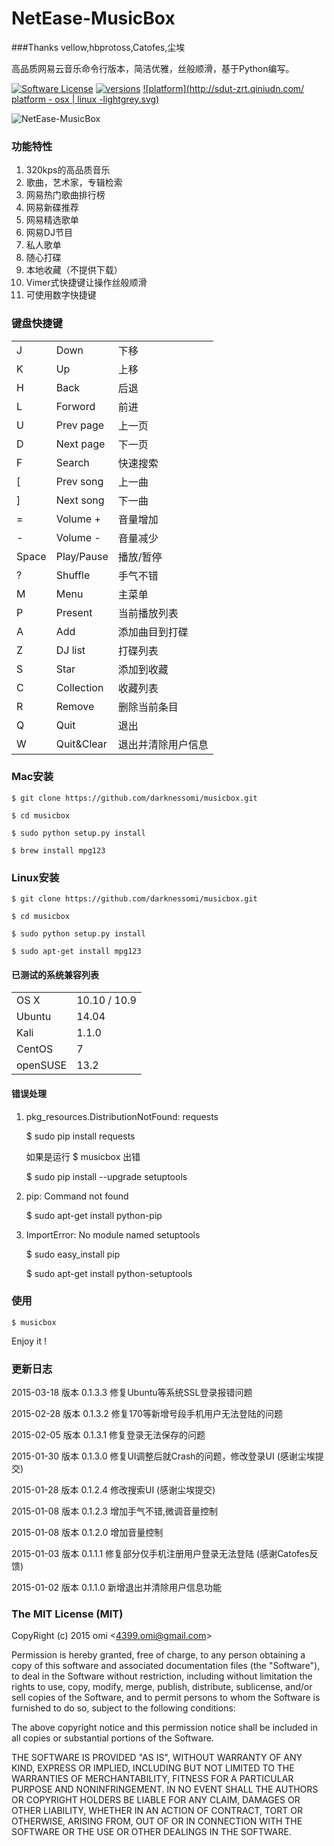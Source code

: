 NetEase-MusicBox
=================
###Thanks vellow,hbprotoss,Catofes,尘埃

高品质网易云音乐命令行版本，简洁优雅，丝般顺滑，基于Python编写。

[![Software License](https://img.shields.io/badge/license-MIT-brightgreen.svg)](LICENSE.txt) 
[![versions](https://img.shields.io/badge/versions%20-%20%200.1.3.3-blue.svg)]() [![platform](http://sdut-zrt.qiniudn.com/ platform - osx | linux -lightgrey.svg)]()

![NetEase-MusicBox](http://sdut-zrt.qiniudn.com/687474703a2f2f692e696d6775722e636f6d2f4a35333533764b2e676966.gif)

### 功能特性

1. 320kps的高品质音乐
2. 歌曲，艺术家，专辑检索
3. 网易热门歌曲排行榜
4. 网易新碟推荐
5. 网易精选歌单
6. 网易DJ节目
7. 私人歌单
8. 随心打碟
9. 本地收藏（不提供下载）
10. Vimer式快捷键让操作丝般顺滑
11. 可使用数字快捷键

### 键盘快捷键

<table>
	<tr> <td>J</td> <td>Down</td> <td>下移</td> </tr>
	<tr> <td>K</td> <td>Up</td> <td>上移</td> </tr>
	<tr> <td>H</td> <td>Back</td> <td>后退</td> </tr>
	<tr> <td>L</td> <td>Forword</td> <td>前进</td> </tr>
	<tr> <td>U</td> <td>Prev page</td> <td>上一页</td> </tr>
	<tr> <td>D</td> <td>Next page</td> <td>下一页</td> </tr>
	<tr> <td>F</td> <td>Search</td> <td>快速搜索</td> </tr>
	<tr> <td>[</td> <td>Prev song</td> <td>上一曲</td> </tr>
	<tr> <td>]</td> <td>Next song</td> <td>下一曲</td> </tr>
	<tr> <td>=</td> <td>Volume +</td> <td>音量增加</td> </tr>
	<tr> <td>-</td> <td>Volume -</td> <td>音量减少</td> </tr>
	<tr> <td>Space</td> <td>Play/Pause</td> <td>播放/暂停</td> </tr>
    <tr> <td>?</td> <td>Shuffle</td> <td>手气不错</td> </tr>
	<tr> <td>M</td> <td>Menu</td> <td>主菜单</td> </tr>
	<tr> <td>P</td> <td>Present</td> <td>当前播放列表</td> </tr>
	<tr> <td>A</td> <td>Add</td> <td>添加曲目到打碟</td> </tr>
	<tr> <td>Z</td> <td>DJ list</td> <td>打碟列表</td> </tr>
	<tr> <td>S</td> <td>Star</td> <td>添加到收藏</td> </tr>
	<tr> <td>C</td> <td>Collection</td> <td>收藏列表</td> </tr>
	<tr> <td>R</td> <td>Remove</td> <td>删除当前条目</td> </tr>
	<tr> <td>Q</td> <td>Quit</td> <td>退出</td> </tr>
	<tr> <td>W</td> <td>Quit&Clear</td> <td>退出并清除用户信息</td> </tr>
</table>

	


### Mac安装

	$ git clone https://github.com/darknessomi/musicbox.git  
	
	$ cd musicbox
	
	$ sudo python setup.py install

	$ brew install mpg123

### Linux安装

	$ git clone https://github.com/darknessomi/musicbox.git  
	
	$ cd musicbox
	
	$ sudo python setup.py install

	$ sudo apt-get install mpg123

#### 已测试的系统兼容列表

<table>
	<tr> <td>OS X</td> <td>10.10 / 10.9</td> </tr>
	<tr> <td>Ubuntu</td> <td>14.04</td> </tr>
	<tr> <td>Kali</td> <td>1.1.0</td> </tr>
	<tr> <td>CentOS</td> <td>7</td> </tr>
	<tr> <td>openSUSE</td> <td>13.2</td> </tr>
</table>


#### 错误处理

1. pkg_resources.DistributionNotFound: requests
	
	$ sudo pip install requests

    如果是运行 $ musicbox 出错

	$ sudo pip install --upgrade setuptools

2. pip: Command not found

	$ sudo apt-get install python-pip

3. ImportError: No module named setuptools
    
    $ sudo easy_install pip
    
    $ sudo apt-get install python-setuptools
	
### 使用

	$ musicbox


Enjoy it !

### 更新日志

2015-03-18 版本 0.1.3.3    修复Ubuntu等系统SSL登录报错问题

2015-02-28 版本 0.1.3.2    修复170等新增号段手机用户无法登陆的问题

2015-02-05 版本 0.1.3.1    修复登录无法保存的问题

2015-01-30 版本 0.1.3.0    修复UI调整后就Crash的问题，修改登录UI (感谢尘埃提交)

2015-01-28 版本 0.1.2.4    修改搜索UI (感谢尘埃提交)

2015-01-08 版本 0.1.2.3    增加手气不错,微调音量控制

2015-01-08 版本 0.1.2.0    增加音量控制

2015-01-03 版本 0.1.1.1    修复部分仅手机注册用户登录无法登陆 (感谢Catofes反馈)

2015-01-02 版本 0.1.1.0    新增退出并清除用户信息功能

### The MIT License (MIT) 

CopyRight (c) 2015 omi  &lt;<a href="4399.omi@gmail.com">4399.omi@gmail.com</a>&gt;

Permission is hereby granted, free of charge, to any person obtaining a copy
of this software and associated documentation files (the "Software"), to deal
in the Software without restriction, including without limitation the rights
to use, copy, modify, merge, publish, distribute, sublicense, and/or sell
copies of the Software, and to permit persons to whom the Software is
furnished to do so, subject to the following conditions:

The above copyright notice and this permission notice shall be included in
all copies or substantial portions of the Software.

THE SOFTWARE IS PROVIDED "AS IS", WITHOUT WARRANTY OF ANY KIND, EXPRESS OR
IMPLIED, INCLUDING BUT NOT LIMITED TO THE WARRANTIES OF MERCHANTABILITY,
FITNESS FOR A PARTICULAR PURPOSE AND NONINFRINGEMENT. IN NO EVENT SHALL THE
AUTHORS OR COPYRIGHT HOLDERS BE LIABLE FOR ANY CLAIM, DAMAGES OR OTHER
LIABILITY, WHETHER IN AN ACTION OF CONTRACT, TORT OR OTHERWISE, ARISING FROM,
OUT OF OR IN CONNECTION WITH THE SOFTWARE OR THE USE OR OTHER DEALINGS IN
THE SOFTWARE.


